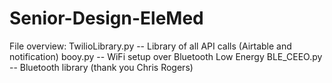 # Senior-Design-EleMed

File overview:
TwilioLibrary.py -- Library of all API calls (Airtable and notification)
booy.py -- WiFi setup over Bluetooth Low Energy
BLE_CEEO.py -- Bluetooth library (thank you Chris Rogers)
